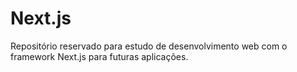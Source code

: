 # Next.js
Repositório reservado para estudo de desenvolvimento web com o framework Next.js para futuras aplicações.
